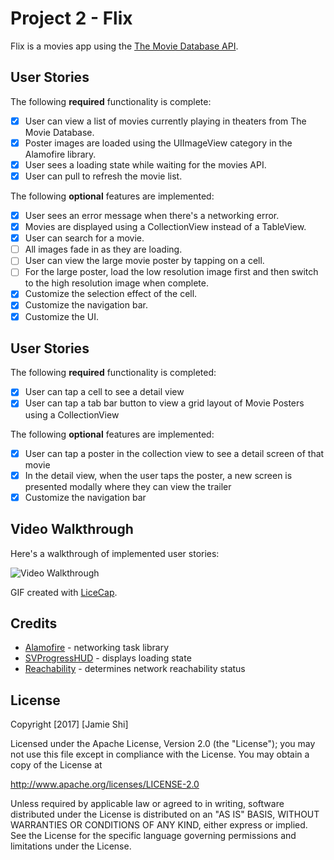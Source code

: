 # Project 2 - Flix

Flix is a movies app using the [The Movie Database API](http://docs.themoviedb.apiary.io/#).


## User Stories

The following **required** functionality is complete:

- [x] User can view a list of movies currently playing in theaters from The Movie Database.
- [x] Poster images are loaded using the UIImageView category in the Alamofire library.
- [x] User sees a loading state while waiting for the movies API.
- [x] User can pull to refresh the movie list.

The following **optional** features are implemented:

- [x] User sees an error message when there's a networking error.
- [x] Movies are displayed using a CollectionView instead of a TableView.
- [x] User can search for a movie.
- [ ] All images fade in as they are loading.
- [ ] User can view the large movie poster by tapping on a cell.
- [ ] For the large poster, load the low resolution image first and then switch to the high resolution image when complete.
- [x] Customize the selection effect of the cell.
- [x] Customize the navigation bar.
- [x] Customize the UI.

## User Stories

The following **required** functionality is completed:

- [x] User can tap a cell to see a detail view
- [x] User can tap a tab bar button to view a grid layout of Movie Posters using a CollectionView

The following **optional** features are implemented:

- [x] User can tap a poster in the collection view to see a detail screen of that movie
- [x] In the detail view, when the user taps the poster, a new screen is presented modally where they can view the trailer
- [x] Customize the navigation bar

## Video Walkthrough

Here's a walkthrough of implemented user stories:

<img src='https://i.imgur.com/xLgtn15.gif' title='Video Walkthrough' width='' alt='Video Walkthrough' />

GIF created with [LiceCap](http://www.cockos.com/licecap/).

## Credits

- [Alamofire](https://github.com/Alamofire/Alamofire) - networking task library
- [SVProgressHUD](https://github.com/SVProgressHUD/SVProgressHUD) - displays loading state
- [Reachability](https://github.com/ashleymills/Reachability.swift) - determines network reachability status

## License

Copyright [2017] [Jamie Shi]

Licensed under the Apache License, Version 2.0 (the "License");
you may not use this file except in compliance with the License.
You may obtain a copy of the License at

http://www.apache.org/licenses/LICENSE-2.0

Unless required by applicable law or agreed to in writing, software
distributed under the License is distributed on an "AS IS" BASIS,
WITHOUT WARRANTIES OR CONDITIONS OF ANY KIND, either express or implied.
See the License for the specific language governing permissions and
limitations under the License.
